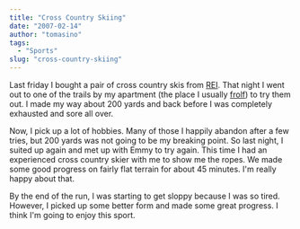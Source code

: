 ```yaml
---
title: "Cross Country Skiing"
date: "2007-02-14"
author: "tomasino"
tags:
  - "Sports"
slug: "cross-country-skiing"
---
```


Last friday I bought a pair of cross country skis from [REI][]. That
night I went out to one of the trails by my apartment (the place I
usually [frolf][]) to try them out. I made my way about 200 yards and
back before I was completely exhausted and sore all over.

Now, I pick up a lot of hobbies. Many of those I happily abandon after a
few tries, but 200 yards was not going to be my breaking point. So last
night, I suited up again and met up with Emmy to try again. This time I
had an experienced cross country skier with me to show me the ropes. We
made some good progress on fairly flat terrain for about 45 minutes. I'm
really happy about that.

By the end of the run, I was starting to get sloppy because I was so
tired. However, I picked up some better form and made some great
progress. I think I'm going to enjoy this sport.

  [REI]: //www.rei.com/
  [frolf]: //en.wikipedia.org/wiki/Disc_golf
